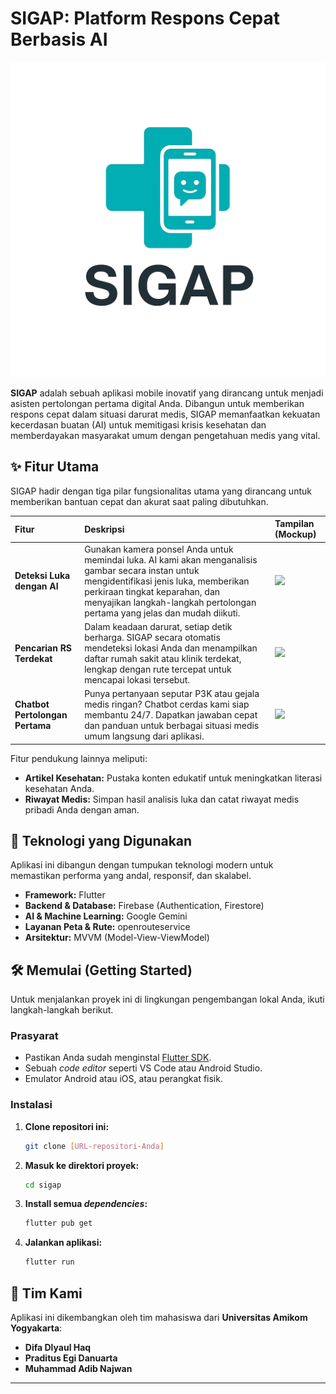 # SIGAP: Platform Respons Cepat Berbasis AI

![Logo SIGAP](assets/logo.png)

**SIGAP** adalah sebuah aplikasi mobile inovatif yang dirancang untuk menjadi asisten pertolongan pertama digital Anda. Dibangun untuk memberikan respons cepat dalam situasi darurat medis, SIGAP memanfaatkan kekuatan kecerdasan buatan (AI) untuk memitigasi krisis kesehatan dan memberdayakan masyarakat umum dengan pengetahuan medis yang vital.

## ✨ Fitur Utama

SIGAP hadir dengan tiga pilar fungsionalitas utama yang dirancang untuk memberikan bantuan cepat dan akurat saat paling dibutuhkan.

| Fitur | Deskripsi | Tampilan (Mockup) |
| :--- | :--- | :--- |
| **Deteksi Luka dengan AI** | Gunakan kamera ponsel Anda untuk memindai luka. AI kami akan menganalisis gambar secara instan untuk mengidentifikasi jenis luka, memberikan perkiraan tingkat keparahan, dan menyajikan langkah-langkah pertolongan pertama yang jelas dan mudah diikuti. | <img src="IMG-20250815-WA0020.jpg" width="200"/> |
| **Pencarian RS Terdekat** | Dalam keadaan darurat, setiap detik berharga. SIGAP secara otomatis mendeteksi lokasi Anda dan menampilkan daftar rumah sakit atau klinik terdekat, lengkap dengan rute tercepat untuk mencapai lokasi tersebut. | <img src="IMG-20250815-WA0018.jpg" width="200"/> |
| **Chatbot Pertolongan Pertama** | Punya pertanyaan seputar P3K atau gejala medis ringan? Chatbot cerdas kami siap membantu 24/7. Dapatkan jawaban cepat dan panduan untuk berbagai situasi medis umum langsung dari aplikasi. | <img src="IMG-20250815-WA0016.jpg" width="200"/> |

Fitur pendukung lainnya meliputi:
* **Artikel Kesehatan:** Pustaka konten edukatif untuk meningkatkan literasi kesehatan Anda.
* **Riwayat Medis:** Simpan hasil analisis luka dan catat riwayat medis pribadi Anda dengan aman.

## 🚀 Teknologi yang Digunakan

Aplikasi ini dibangun dengan tumpukan teknologi modern untuk memastikan performa yang andal, responsif, dan skalabel.

* **Framework:** Flutter
* **Backend & Database:** Firebase (Authentication, Firestore)
* **AI & Machine Learning:** Google Gemini
* **Layanan Peta & Rute:** openrouteservice
* **Arsitektur:** MVVM (Model-View-ViewModel)

## 🛠️ Memulai (Getting Started)

Untuk menjalankan proyek ini di lingkungan pengembangan lokal Anda, ikuti langkah-langkah berikut.

### Prasyarat

* Pastikan Anda sudah menginstal [Flutter SDK](https://flutter.dev/docs/get-started/install).
* Sebuah *code editor* seperti VS Code atau Android Studio.
* Emulator Android atau iOS, atau perangkat fisik.

### Instalasi

1.  **Clone repositori ini:**
    ```sh
    git clone [URL-repositori-Anda]
    ```
2.  **Masuk ke direktori proyek:**
    ```sh
    cd sigap
    ```
3.  **Install semua *dependencies*:**
    ```sh
    flutter pub get
    ```
4.  **Jalankan aplikasi:**
    ```sh
    flutter run
    ```

## 👥 Tim Kami

Aplikasi ini dikembangkan oleh tim mahasiswa dari **Universitas Amikom Yogyakarta**:

* **Difa Dlyaul Haq**
* **Praditus Egi Danuarta** 
* **Muhammad Adib Najwan** 

---
